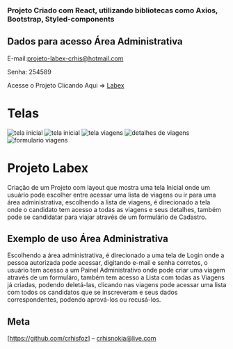 ### Projeto Criado com React, utilizando bibliotecas como Axios, Bootstrap, Styled-components 

## Dados para acesso Área Administrativa
E-mail:projeto-labex-crhis@hotmail.com

Senha: 254589


Acesse o Projeto Clicando Aqui => <a href="https://abundant-middle.surge.sh">Labex</a>

# Telas
  ![tela inicial](https://user-images.githubusercontent.com/89948060/169596302-ec3520c9-6ac0-4755-b850-39b6ec6003ec.png)
  ![tela inicial](https://user-images.githubusercontent.com/89948060/169596331-da2e1a45-4aac-457d-9541-3de394db27f4.png)
  ![tela viagens](https://user-images.githubusercontent.com/89948060/169596314-777159b0-575c-456e-a96e-3d59bf67c816.jpg)
  ![detalhes de viagens](https://user-images.githubusercontent.com/89948060/169596386-c2a35af0-4452-4ca4-acbc-237ba693c72e.png)
  ![formulario viagens](https://user-images.githubusercontent.com/89948060/169596393-980aee61-b0b6-4ee4-88ae-73b97e3c4cd0.png)



# Projeto Labex

Criação de um Projeto com layout que mostra uma tela Inicial onde um usuário pode escolher entre acessar uma lista de viagens  ou ir para uma área administrativa, escolhendo a lista de viagens, é direcionado a tela onde o candidato tem acesso a todas as viagens e seus detalhes, também pode se candidatar para viajar através de um formulário de Cadastro.

## Exemplo de uso Área Administrativa

Escolhendo a área administrativa, é direcionado a uma tela de Login onde a pessoa autorizada pode acessar, digitando e-mail e senha corretos, o usuário tem acesso a um Painel Administrativo onde pode criar uma viagem através de um formuláro, também tem acesso a Lista com todas as Viagens já criadas, podendo deletá-las, clicando nas viagens pode acessar uma lista com todos os candidatos que se inscreveram e seus dados correspondentes, podendo aprová-los ou recusá-los.


## Meta

[https://github.com/crhisfoz] – crhisnokia@live.com
